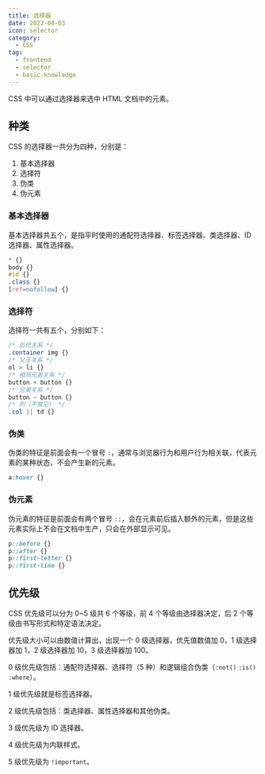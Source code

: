 ```yaml
---
title: 选择器
date: 2022-08-03
icon: selector
category:
  - CSS
tag:
  - frontend
  - selector
  - basic-knowledge
---
```


CSS 中可以通过选择器来选中 HTML 文档中的元素。

## 种类

CSS 的选择器一共分为四种，分别是：

1. 基本选择器
2. 选择符
3. 伪类
4. 伪元素

### 基本选择器

基本选择器共五个，是指平时使用的通配符选择器、标签选择器、类选择器、ID 选择器、属性选择器。

```css
* {}
body {}
#id {}
.class {}
[ref=nofollow] {}
```

### 选择符

选择符一共有五个，分别如下：

```css
/* 后代关系 */
.container img {}
/* 父子关系 */
ol > li {}
/* 相邻兄弟关系 */
button + button {}
/* 兄弟关系 */
button ~ button {}
/* 列（不常见） */
.col || td {}
```

### 伪类

伪类的特征是前面会有一个冒号 `:`，通常与浏览器行为和用户行为相关联，代表元素的某种状态，不会产生新的元素。

```css
a:hover {}
```

### 伪元素

伪元素的特征是前面会有两个冒号 `::`，会在元素前后插入额外的元素，但是这些元素实际上不会在文档中生产，只会在外部显示可见。

```css
p::before {}
p::after {}
p::first-letter {}
p::first-line {}
```

## 优先级

CSS 优先级可以分为 0~5 级共 6 个等级，前 4 个等级由选择器决定，后 2 个等级由书写形式和特定语法决定。

优先级大小可以由数值计算出，出现一个 0 级选择器，优先值数值加 0，1 级选择器加 1，2 级选择器加 10，3 级选择器加 100。

0 级优先级包括：通配符选择器、选择符（5 种）和逻辑组合伪类（`:not()` `:is()` `:where`）。

1 级优先级就是标签选择器。

2 级优先级包括：类选择器、属性选择器和其他伪类。

3 级优先级为 ID 选择器。

4 级优先级为内联样式。

5 级优先级为 `!important`。
